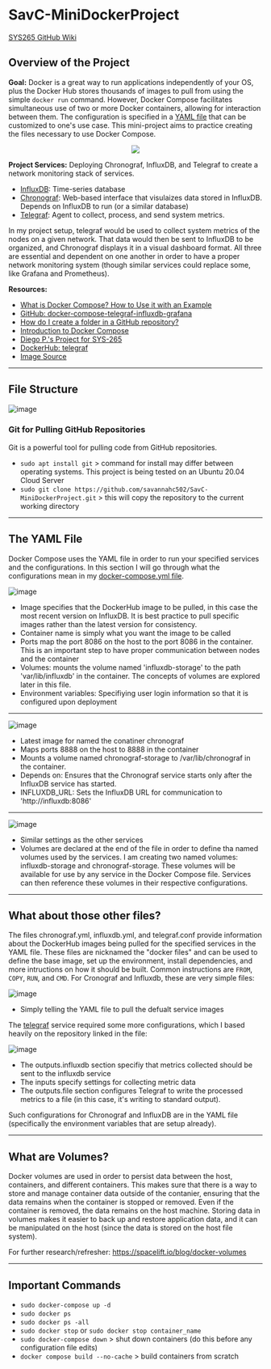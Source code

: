 # SavC-MiniDockerProject

[SYS265 GitHub Wiki](https://github.com/savannahc502/SavC-TechJournal-SYS265/wiki)

## Overview of the Project

**Goal:** Docker is a great way to run applications independently of your OS, plus the Docker Hub stores thousands of images to pull from using the simple `docker run` command. However, Docker Compose facilitates simultaneous use of two or more Docker containers, allowing for interaction between them. The configuration is specified in a [YAML file](https://github.com/savannahc502/SavC-MiniDockerProject/blob/main/docker-compose.yml) that can be customized to one's use case. This mini-project aims to practice creating the files necessary to use Docker Compose. 

<p align="center">
  <img src="https://github.com/savannahc502/SavC-MiniDockerProject/assets/113316987/615df321-9c83-459e-9dc2-8eb218ee6d45" />
</p>

**Project Services:** Deploying Chronograf, InfluxDB, and Telegraf to create a network monitoring stack of services. 
* [InfluxDB](https://github.com/savannahc502/SavC-MiniDockerProject/blob/main/influxdb/influxdb.yml): Time-series database
* [Chronograf](https://github.com/savannahc502/SavC-MiniDockerProject/blob/main/chronograf/chronograf.yml): Web-based interface that visulaizes data stored in InfluxDB. Depends on InfluxDB to run (or a similar database)
* [Telegraf](https://github.com/savannahc502/SavC-MiniDockerProject/blob/main/telegraf/telegraf.conf): Agent to collect, process, and send system metrics.

In my project setup, telegraf would be used to collect system metrics of the nodes on a given network. That data would then be sent to InfluxDB to be organized, and Chronograf displays it in a visual dashboard format. All three are essential and dependent on one another in order to have a proper network monitoring system (though similar services could replace some, like Grafana and Prometheus). 

**Resources:** 
* [What is Docker Compose? How to Use it with an Example](https://www.freecodecamp.org/news/what-is-docker-compose-how-to-use-it/)
* [GitHub: docker-compose-telegraf-influxdb-grafana](https://github.com/fcuiller/docker-compose-telegraf-influxdb-grafana/blob/master/docker-compose.yml)
* [How do I create a folder in a GitHub repository?](https://stackoverflow.com/questions/12258399/how-do-i-create-a-folder-in-a-github-repository)
* [Introduction to Docker Compose](https://www.baeldung.com/ops/docker-compose)
* [Diego P.'s Project for SYS-265](https://github.com/dpzrz/Docker-Mini-Project-SYS265)
* [DockerHub: telegraf](https://hub.docker.com/_/telegraf)
* [Image Source](https://www.google.com/url?sa=i&url=https%3A%2F%2Favs431.medium.com%2Fexplain-it-to-me-like-i-am-a-5-year-old-what-are-docker-image-and-containers-b18db4863cb1&psig=AOvVaw0_eAvnCktD-UcbkAOH55aX&ust=1708641157670000&source=images&cd=vfe&opi=89978449&ved=0CBUQjhxqFwoTCLiZ6ru-vYQDFQAAAAAdAAAAABB1)

***
## File Structure

![image](https://github.com/savannahc502/SavC-MiniDockerProject/assets/113316987/3e006a78-14cf-47e8-8839-dc8db1f13faa)

### Git for Pulling GitHub Repositories
Git is a powerful tool for pulling code from GitHub repositories. 
* `sudo apt install git` > command for install may differ between operating systems. This project is being tested on an Ubuntu 20.04 Cloud Server
* `sudo git clone https://github.com/savannahc502/SavC-MiniDockerProject.git` > this will copy the repository to the current working directory

***
## The YAML File
Docker Compose uses the YAML file in order to run your specified services and the configurations. In this section I will go through what the configurations mean in my [docker-compose.yml file](https://github.com/savannahc502/SavC-MiniDockerProject/blob/main/docker-compose.yml). 

![image](https://github.com/savannahc502/SavC-MiniDockerProject/assets/113316987/110e931f-d840-4252-a1b5-d45cc50f8667)
* Image specifies that the DockerHub image to be pulled, in this case the most recent version on InfluxDB. It is best practice to pull specific images rather than the latest version for consistency.
* Container name is simply what you want the image to be called
* Ports map the port 8086 on the host to the port 8086 in the container. This is an important step to have proper communication between nodes and the container
* Volumes: mounts the volume named 'influxdb-storage' to the path 'var/lib/influxdb' in the container. The concepts of volumes are explored later in this file.
* Environment variables: Specifiying user login information so that it is configured upon deployment 

***
![image](https://github.com/savannahc502/SavC-MiniDockerProject/assets/113316987/581a40ee-9c62-4729-9345-c21e9ca5724d)
* Latest image for named the conatiner chronograf
* Maps ports 8888 on the host to 8888 in the container
* Mounts a volume named chronograf-storage to /var/lib/chronograf in the container.
* Depends on: Ensures that the Chronograf service starts only after the InfluxDB service has started.
* INFLUXDB_URL: Sets the InfluxDB URL for communication to 'http://influxdb:8086'

***
![image](https://github.com/savannahc502/SavC-MiniDockerProject/assets/113316987/e165f921-b771-46e9-ab15-47c59569cd99)
* Similar settings as the other services
* Volumes are declared at the end of the file in order to define tha named volumes used by the services. I am creating two named volumes: influxdb-storage and chronograf-storage. These volumes will be available for use by any service in the Docker Compose file. Services can then reference these volumes in their respective configurations.

***
## What about those other files?
The files chronograf.yml, influxdb.yml, and telegraf.conf provide information about the DockerHub images being pulled for the specified services in the YAML file. These files are nicknamed the "docker files" and can be used to define the base image, set up the environment, install dependencies, and more intructions on how it should be built. Common instructions are `FROM`, `COPY`, `RUN`, and `CMD`. For Cronograf and Influxdb, these are very simple files:

![image](https://github.com/savannahc502/SavC-MiniDockerProject/assets/113316987/d0e5c113-7b0f-4cac-9c8f-1bd35cd512e7)
* Simply telling the YAML file to pull the defualt service images

The [telegraf](https://github.com/savannahc502/SavC-MiniDockerProject/blob/main/telegraf/telegraf.conf) service required some more configurations, which I based heavily on the repository linked in the file: 

![image](https://github.com/savannahc502/SavC-MiniDockerProject/assets/113316987/68508b38-8e9c-49d4-a1a9-14793830a276)
* The outputs.influxdb section specifiy that metrics collected should be sent to the influxdb service
* The inputs specify settings for collecting metric data
* The outputs.file section configures Telegraf to write the processed metrics to a file (in this case, it's writing to standard output).

Such configurations for Chronograf and InfluxDB are in the YAML file (specifically the environment variables that are setup already). 

***
## What are Volumes? 
Docker volumes are used in order to persist data between the host, containers, and different containers. This makes sure that there is a way to store and manage container data outside of the contanier, ensuring that the data remains when the container is stopped or removed. Even if the container is removed, the data remains on the host machine. Storing data in volumes makes it easier to back up and restore application data, and it can be manipulated on the host (since the data is stored on the host file system). 

For further research/refresher: https://spacelift.io/blog/docker-volumes 

***
## Important Commands
* `sudo docker-compose up -d`
* `sudo docker ps`
* `sudo docker ps -all`
* `sudo docker stop` or `sudo docker stop container_name`
* `sudo docker-compose down` > shut down containers (do this before any configuration file edits) 
* `docker compose build --no-cache` > build containers from scratch
